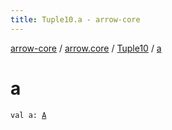 ```yaml
---
title: Tuple10.a - arrow-core
---
```


[arrow-core](../../index.html) / [arrow.core](../index.html) / [Tuple10](index.html) / [a](./a.html)

# a

`val a: `[`A`](index.html#A)